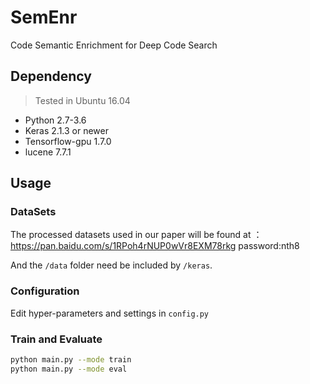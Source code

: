 # SemEnr
Code Semantic Enrichment for Deep Code Search

## Dependency
> Tested in Ubuntu 16.04
* Python 2.7-3.6
* Keras 2.1.3 or newer
* Tensorflow-gpu 1.7.0
* lucene 7.7.1


## Usage

   ### DataSets
  The processed datasets used in our paper will be found at ：https://pan.baidu.com/s/1RPoh4rNUP0wVr8EXM78rkg password:nth8
  
  And the `/data` folder need be included by `/keras`. 
  
   
   ### Configuration
   
   Edit hyper-parameters and settings in `config.py`
   
   ### Train and Evaluate
   
   ```bash
   python main.py --mode train
   python main.py --mode eval
